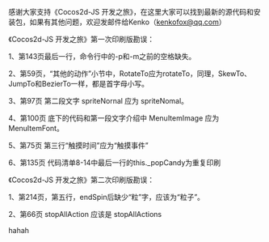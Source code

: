 ﻿感谢大家支持《Cocos2d-JS 开发之旅》，在这里大家可以找到最新的源代码和安装包，如果有其他问题，欢迎发邮件给Kenko（kenkofox@qq.com）

《Cocos2d-JS 开发之旅》第一次印刷版勘误：

1、第143页最后一行，命令行中的-p和-m之前的空格缺失。

2、第59页，“其他的动作”小节中，RotateTo应为rotateTo，同理，SkewTo、JumpTo和BezierTo一样，都是首字母小写。

3、第97页 第二段文字 spriteNornal 应为 spriteNomal。

4、第100页 底下的代码和第一段文字介绍中 MenuItemImage 应为 MenuItemFont。

5、第75页 第三行“触摸时间”应为“触摸事件”

6、第135页 代码清单8-14中最后一行的this._popCandy为重复印刷


《Cocos2d-JS 开发之旅》第二次印刷版勘误：

1、第214页，第五行，endSpin后缺少“粒”字，应该为“粒子”。

2、第66页 stopAllAction 应该是 stopAllActions

hahah
